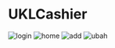 # UKLCashier
![login](https://github.com/Azzahraa1/UKLCashier/assets/107418303/9aa1e969-85f9-40a7-a292-de84dab51301)
![home](https://github.com/Azzahraa1/UKLCashier/assets/107418303/1cc4d224-12ed-41c0-9f00-83062e6766a2)
![add](https://github.com/Azzahraa1/UKLCashier/assets/107418303/8b5a9219-0f24-4185-b0cd-6050afde3024)
![ubah](https://github.com/Azzahraa1/UKLCashier/assets/107418303/5c825e2a-5c0d-4e40-9e4a-fdcc524c3dda)
